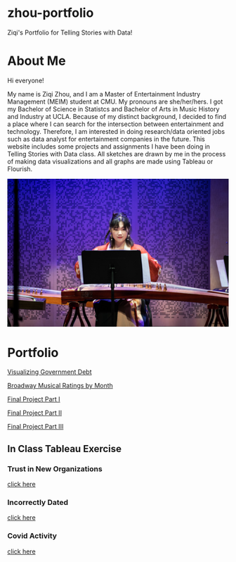 # zhou-portfolio
Ziqi's Portfolio for Telling Stories with Data!

# About Me

Hi everyone! 

My name is Ziqi Zhou, and I am a Master of Entertainment Industry Management (MEIM) student at CMU. My pronouns are she/her/hers. I got my Bachelor of Science in Statistcs and Bachelor of Arts in Music History and Industry at UCLA. Because of my distinct background, I decided to find a place where I can search for the intersection between entertainment and technology. Therefore, I am interested in doing research/data oriented jobs such as data analyst for entertainment companies in the future. This website includes some projects and assignments I have been doing in Telling Stories with Data class. All sketches are drawn by me in the process of making data visualizations and all graphs are made using Tableau or Flourish. 

![](IMG_6893.JPG)

# Portfolio
[Visualizing Government Debt](https://ziqi0921.github.io/zhou-portfolio/VisualizingGovDebt)

[Broadway Musical Ratings by Month](https://ziqi0921.github.io/zhou-portfolio/broadway-ratings)

[Final Project Part I](https://ziqi0921.github.io/zhou-portfolio/part1)

[Final Project Part II](https://ziqi0921.github.io/zhou-portfolio/part2)

[Final Project Part III](https://ziqi0921.github.io/zhou-portfolio/part3)

## In Class Tableau Exercise

### Trust in New Organizations

[click here](https://ziqi0921.github.io/zhou-portfolio/inclass1)

### Incorrectly Dated

[click here](https://ziqi0921.github.io/zhou-portfolio/inclass2)

### Covid Activity

[click here](https://ziqi0921.github.io/zhou-portfolio/inclass3)

 

